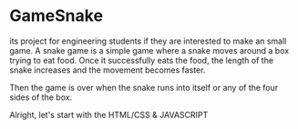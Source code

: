 # GameSnake
its project for engineering students if they are interested to make an small game. 
A snake game is a simple game where a snake moves around a box trying to eat food. Once it successfully eats the food, the length of the snake increases and the movement becomes faster.

Then the game is over when the snake runs into itself or any of the four sides of the box.

Alright, let's start with the HTML/CSS & JAVASCRIPT

